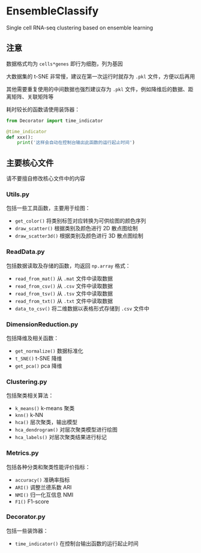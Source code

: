 # EnsembleClassify
Single cell RNA-seq clustering based on ensemble learning

## 注意

数据格式均为 `cells*genes` 即行为细胞，列为基因

大数据集的 t-SNE 非常慢，建议在第一次运行时就存为 `.pkl` 文件，方便以后再用

其他需要重复使用的中间数据也强烈建议存为 `.pkl` 文件，例如降维后的数据、距离矩阵、关联矩阵等

耗时较长的函数请使用装饰器：

```python
from Decorator import time_indicator

@time_indicator
def xxx():
    print('这样会自动在控制台输出此函数的运行起止时间')
```

## 主要核心文件

请不要擅自修改核心文件中的内容

### Utils.py

包括一些工具函数，主要用于绘图：

* `get_color()` 将类别标签对应转换为可供绘图的颜色序列
* `draw_scatter()` 根据类别及颜色进行 2D 散点图绘制
* `draw_scatter3d()` 根据类别及颜色进行 3D 散点图绘制

### ReadData.py

包括数据读取及存储的函数，均返回 `np.array` 格式：

* `read_from_mat()` 从 `.mat` 文件中读取数据
* `read_from_csv()` 从 `.csv` 文件中读取数据
* `read_from_tsv()` 从 `.tsv` 文件中读取数据
* `read_from_txt()` 从 `.txt` 文件中读取数据
* `data_to_csv()` 将二维数据以表格形式存储到 `.csv` 文件中

### DimensionReduction.py

包括降维及相关函数：

* `get_normalize()` 数据标准化
* `t_SNE()` t-SNE 降维
* `get_pca()` pca 降维

### Clustering.py

包括聚类相关算法：

* `k_means()` k-means 聚类
* `knn()` k-NN
* `hca()` 层次聚类，输出模型
* `hca_dendrogram()` 对层次聚类模型进行绘图
* `hca_labels()` 对层次聚类结果进行标记

### Metrics.py

包括各种分类和聚类性能评价指标：

* `accuracy()` 准确率指标
* `ARI()` 调整兰德系数 ARI
* `NMI()` 归一化互信息 NMI
* `F1()` F1-score

### Decorator.py

包括一些装饰器：

* `time_indicator()` 在控制台输出函数的运行起止时间
